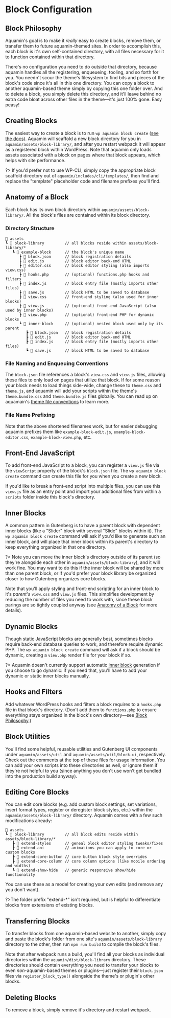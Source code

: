 # Block Configuration

## Block Philosophy

Aquamin's goal is to make it _really_ easy to create blocks, remove them, or transfer them to future aquamin-themed sites. In order to accomplish this, each block is it's own self-contained directory, with all files necessary for it to function contained within that directory.

There's no configuration you need to do outside that directory, because aquamin handles all the registering, enqueueing, tooling, and so forth for you. You needn't scour the theme's filesystem to find bits and pieces of the block's code since it's all in this one directory. You can copy a block to another aquamin-based theme simply by copying this one folder over. And to delete a block, you simply delete this directory, and it'll leave behind no extra code bloat across other files in the theme—it's just 100% gone. Easy peasy!

## Creating Blocks

The easiest way to create a block is to run `wp aquamin block create` ([see the docs](/features/wp-cli#wp-aquamin-block-create)). Aquamin will scaffold a new block directory for you in `aquamin/assets/block-library/`, and after you restart webpack it will appear as a registered block within WordPress. Note that aquamin only loads assets associated with a block on pages where that block appears, which helps with site performance.

?> If you'd prefer not to use WP-CLI, simply copy the appropriate block scaffold directory out of `aquamin/includes/cli/templates/`, then find and replace the "template" placeholder code and filename prefixes you'll find.

## Anatomy of a Block

Each block has its own block directory within `aquamin/assets/block-library/`. All the block's files are contained within its block directory.

### Directory Structure

```
📂 assets
┗ 📂 block-library         // all blocks reside within assets/block-library/*
   ┗ 📂 example-block      // the block's unique name
      ┣ 📄 block.json      // block registration details
      ┣ 📄 edit.js         // block editor back-end HTML
      ┣ 📄 editor.css      // block editor styling (also imports view.css)
      ┣ 📄 hooks.php       // (optional) functions.php hooks and filters
      ┣ 📄 index.js        // block entry file (mostly imports other files)
      ┣ 📄 save.js         // block HTML to be saved to database
      ┣ 📄 view.css        // front-end styling (also used for inner blocks)
      ┣ 📄 view.js         // (optional) front-end JavaScript (also used by inner blocks)
      ┣ 📄 view.php        // (optional) front-end PHP for dynamic blocks
      ┗ 📂 inner-block     // (optional) nested block used only by its parent
         ┣ 📄 block.json   // block registration details
         ┣ 📄 edit.js      // block editor back-end HTML
         ┣ 📄 index.js     // block entry file (mostly imports other files)
         ┗ 📄 save.js      // block HTML to be saved to database
```

### File Naming and Enqueuing Conventions

The `block.json` file references a block's `view.css` and `view.js` files, allowing these files to only load on pages that utilize that block. If for some reason your block needs to load things side-wide, change these to `theme.css` and `theme.js`, and aquamin will add your scripts within the theme's `theme.bundle.css` and `theme.bundle.js` files globally. You can read up on aquamain's [theme file conventions](features/theme-configuration#file-naming-and-enqueuing-conventions) to learn more.

### File Name Prefixing

Note that the above shortened filenames work, but for easier debugging aquamin prefixes them like `example-block-edit.js`, `example-block-editor.css`, `example-block-view.php`, etc.

## Front-End JavaScript

To add front-end JavaScript to a block, you can register a `view.js` file via the `viewScript` property of the block's `block.json` file. The `wp aquamin block create` command can create this file for you when you create a new block.

If you'd like to break a front-end script into multiple files, you can use this `view.js` file as an entry point and import your additional files from within a `scripts` folder inside this block's directory.

## Inner Blocks

A common pattern in Gutenberg is to have a parent block with dependent inner blocks (like a "Slider" block with several "Slide" blocks within it). The `wp aquamin block create` command will ask if you'd like to generate such an inner block, and will place that inner block within its parent's directory to keep everything organized in that one directory.

?> Note you can move the inner block's directory outside of its parent (so they're alongside each other in `aquamin/assets/block-library`), and it will work fine. You may want to do this if the inner block will be shared by more than one parent block, or if you'd prefer your block library be organized closer to how Gutenberg organizes core blocks.

Note that you'll apply styling and front-end scripting for an inner block to it's _parent's_ `view.css` and `view.js` files. This simplifies development by reducing the number of files you need to work with, since these block parings are so tightly coupled anyway (see [Anatomy of a Block](#anatomy-of-a-block) for more details).

## Dynamic Blocks

Though static JavaScript blocks are generally best, sometimes blocks require back-end database queries to work, and therefore require dynamic PHP. The `wp aquamin block create` command will ask if a block should be dynamic, creating a `view.php` render file for your block if so.

?> Aquamin doesn't currently support automatic [inner block](#inner-blocks) generation if you choose to go dynamic: if you need that, you'll have to add your dynamic or static inner blocks manually.

## Hooks and Filters

Add whatever WordPress hooks and filters a block requires to a `hooks.php` file in that block's directory. (Don't add them to `functions.php` to ensure everything stays organized in the block's own directory—see [Block Philosophy](#block-philosophy).)

## Block Utilities

You'll find some helpful, reusable utilities and Gutenberg UI components under `aquamin/assets/util` and `aquamin/assets/util/block-ui`, respectively. Check out the comments at the top of these files for usage information. You can add your own scripts into these directories as well, or ignore them if they're not helpful to you (since anything you don't use won't get bundled into the production build anyway).

## Editing Core Blocks

You can edit core blocks (e.g. add custom block settings, set variations, insert format types, register or deregister block styles, etc.) within the `aquamin/assets/block-library/` directory. Aquamin comes with a few such modifications already:

```
📂 assets
┗ 📂 block-library         // all block edits reside within assets/block-library/*
   ┣ 📂 extend-styles      // geneal block editor styling tweaks/fixes
   ┣ 📂 extend-ani         // animations you can apply to core or custom blocks
   ┣ 📂 extend-core-button // core button block style overrides
   ┣ 📂 extend-core-column // core column options (like mobile ordering and widths)
   ┗ 📂 extend-show-hide   // generic responsive show/hide functionality
```
You can use these as a model for creating your own edits (and remove any you don't want).

?>The folder prefix "extend-*" isn't required, but is helpful to differentiate blocks from extensions of existing blocks.

## Transferring Blocks

To transfer blocks from one aquamin-based website to another, simply copy and paste the block's folder from one site's `aquamin/assets/block-library` directory to the other, then run `npm run build` to compile the block's files.

Note that after webpack runs a build, you'll find all your blocks as individual directories within the `aquamin/dist/block-library` directory. These directories should contain everything you need to transfer your blocks to even _non_-aquamin-based themes or plugins—just register their `block.json` files via `register_block_type()` alongside the theme's or plugin's other blocks.

## Deleting Blocks

To remove a block, simply remove it's directory and restart webpack.
